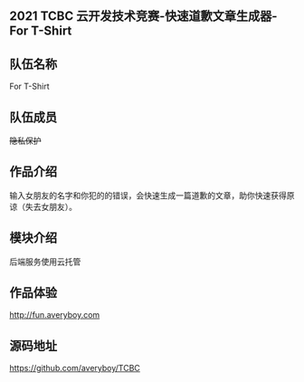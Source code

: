 ## 2021 TCBC 云开发技术竞赛-快速道歉文章生成器-For T-Shirt

## 队伍名称
For T-Shirt

## 队伍成员
~~隐私保护~~
## 作品介绍
输入女朋友的名字和你犯的的错误，会快速生成一篇道歉的文章，助你快速获得原谅（失去女朋友）。

## 模块介绍
后端服务使用云托管

## 作品体验
http://fun.averyboy.com


## 源码地址
https://github.com/averyboy/TCBC